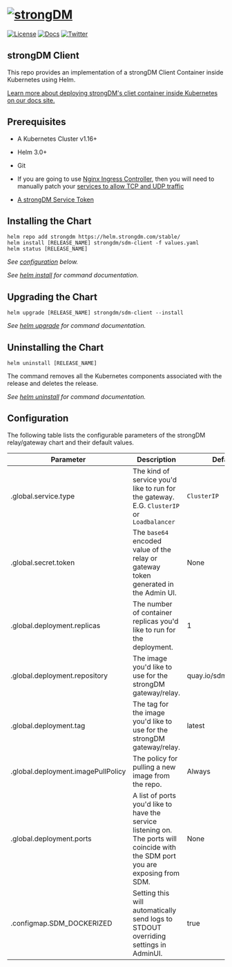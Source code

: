 ﻿# [![strongDM](https://assets-global.website-files.com/5ecfe3add0194393eabdf182/5ecfebb04752d36bdbe9bdbf_dark.svg)](https://strongdm.com)

[![License](https://img.shields.io/badge/License-Apache_2.0-blue.svg)](https://opensource.org/licenses/Apache-2.0)
[![Docs](https://img.shields.io/badge/docs-current-brightgreen.svg)](https://strongdm.com/docs)
[![Twitter](https://img.shields.io/twitter/follow/strongdm.svg?style=social)](https://twitter.com/intent/follow?screen_name=strongdm)

## strongDM Client

This repo provides an implementation of a strongDM Client Container inside Kubernetes using Helm.

[Learn more about deploying strongDM's cliet container inside Kubernetes on our docs site.](https://www.strongdm.com/docs/automation/containers/client-container)

## Prerequisites

* A Kubernetes Cluster v1.16+

* Helm 3.0+

* Git

* If you are going to use [Nginx Ingress Controller](https://kubernetes.github.io/ingress-nginx/), then you will need to manually patch your [services to allow TCP and UDP traffic](https://kubernetes.github.io/ingress-nginx/user-guide/exposing-tcp-udp-services/)

* [A strongDM Service Token](https://www.strongdm.com/docs/admin-ui-guide/access/service-accounts)

## Installing the Chart

```shell
helm repo add strongdm https://helm.strongdm.com/stable/
helm install [RELEASE_NAME] strongdm/sdm-client -f values.yaml
helm status [RELEASE_NAME]
```

_See [configuration](#configuration) below._

_See [helm install](https://helm.sh/docs/helm/helm_install/) for command documentation._

## Upgrading the Chart

```shell
helm upgrade [RELEASE_NAME] strongdm/sdm-client --install
```

_See [helm upgrade](https://helm.sh/docs/helm/helm_upgrade/) for command documentation._

## Uninstalling the Chart

```shell
helm uninstall [RELEASE_NAME]
```

The command removes all the Kubernetes components associated with the release and deletes the release.

_See [helm uninstall](https://helm.sh/docs/helm/helm_uninstall/) for command documentation._

## Configuration

The following table lists the configurable parameters of the strongDM relay/gateway chart and their default values.

| Parameter | Description | Default | Required |
| --- | --- | --- | --- |
| .global.service.type | The kind of service you'd like to run for the gateway. E.G. `ClusterIP` or `Loadbalancer` | `ClusterIP` | &#9744; |
| .global.secret.token | The `base64` encoded value of the relay or gateway token generated in the Admin UI. | None | &#9745; |
| .global.deployment.replicas | The number of container replicas you'd like to run for the deployment. | 1 | &#9744; |
| .global.deployment.repository | The image you'd like to use for the strongDM gateway/relay. | quay.io/sdmrepo/client | &#9745; |
| .global.deployment.tag | The tag for the image you'd like to use for the strongDM gateway/relay. | latest | &#9745; |
| .global.deployment.imagePullPolicy | The policy for pulling a new image from the repo. | Always | &#9745; |
| .global.deployment.ports | A list of ports you'd like to have the service listening on. The ports will coincide with the SDM port you are exposing from SDM. | None | &#9744; |
| .configmap.SDM_DOCKERIZED | Setting this will automatically send logs to STDOUT overriding settings in AdminUI. | true | &#9744; |
